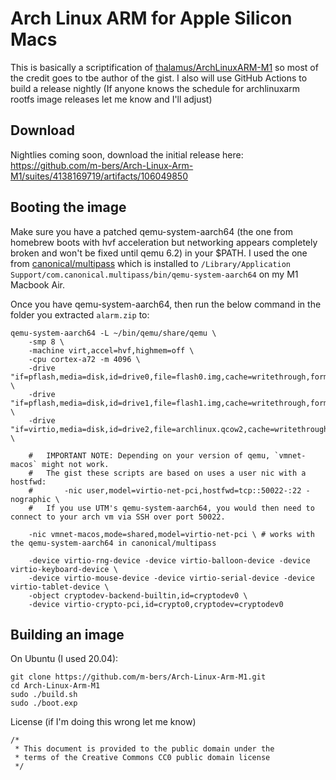 # Arch Linux ARM for Apple Silicon Macs

This is basically a scriptification of 
[thalamus/ArchLinuxARM-M1](https://gist.github.com/thalamus/561d028ff5b66310fac1224f3d023c12) so most of the credit goes to tbe author of the gist. 
I also will use GitHub Actions to build a release nightly (If anyone knows the schedule for archlinuxarm rootfs image releases let me know and I'll adjust)
## Download

Nightlies coming soon, download the initial release here: https://github.com/m-bers/Arch-Linux-Arm-M1/suites/4138169719/artifacts/106049850

## Booting the image

Make sure you have a patched qemu-system-aarch64 (the one from homebrew boots with hvf acceleration but networking appears completely broken and won't be fixed until qemu 6.2) in your $PATH. I used the one from [canonical/multipass](https://github.com/canonical/multipass/issues/1857#issuecomment-932232353) which is installed to `/Library/Application Support/com.canonical.multipass/bin/qemu-system-aarch64` on my M1 Macbook Air. 

Once you have qemu-system-aarch64, then run the below command in the folder you extracted `alarm.zip` to:
```
qemu-system-aarch64 -L ~/bin/qemu/share/qemu \
	-smp 8 \
	-machine virt,accel=hvf,highmem=off \
	-cpu cortex-a72 -m 4096 \
	-drive "if=pflash,media=disk,id=drive0,file=flash0.img,cache=writethrough,format=raw" \
	-drive "if=pflash,media=disk,id=drive1,file=flash1.img,cache=writethrough,format=raw" \
	-drive "if=virtio,media=disk,id=drive2,file=archlinux.qcow2,cache=writethrough,format=qcow2" \

    #   IMPORTANT NOTE: Depending on your version of qemu, `vmnet-macos` might not work. 
    #   The gist these scripts are based on uses a user nic with a hostfwd:
    #       -nic user,model=virtio-net-pci,hostfwd=tcp::50022-:22 -nographic \
    #   If you use UTM's qemu-system-aarch64, you would then need to connect to your arch vm via SSH over port 50022. 

	-nic vmnet-macos,mode=shared,model=virtio-net-pci \ # works with the qemu-system-aarch64 in canonical/multipass

	-device virtio-rng-device -device virtio-balloon-device -device virtio-keyboard-device \
	-device virtio-mouse-device -device virtio-serial-device -device virtio-tablet-device \
	-object cryptodev-backend-builtin,id=cryptodev0 \
	-device virtio-crypto-pci,id=crypto0,cryptodev=cryptodev0
```
## Building an image

On Ubuntu (I used 20.04):
```
git clone https://github.com/m-bers/Arch-Linux-Arm-M1.git
cd Arch-Linux-Arm-M1
sudo ./build.sh
sudo ./boot.exp
```

License (if I'm doing this wrong let me know)
```
/* 
 * This document is provided to the public domain under the 
 * terms of the Creative Commons CC0 public domain license
 */
```
